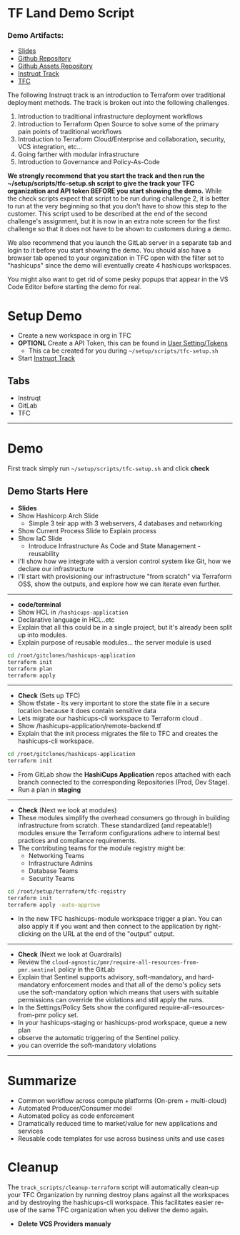# TF Land Demo Script

### Demo Artifacts:
* [Slides](https://drive.google.com/file/d/1YDpMHQSOWcbI0nWHT-5PND4kqXh1DDOI/view?usp=sharing)
* [Github Repository ](https://github.com/hashicorp/field-demos-terraform-land-team-Apollo-11)
* [Github Assets Repository](https://github.com/hashicorp/field-demos-terraform-land-team-Apollo-11-assets)
* [Instruqt Track](https://play.instruqt.com/hashicorp/tracks/terraform-collaborative-iac)
* [TFC](https://app.terraform.io/app/tallen-playground/workspaces)

The following Instruqt track is an introduction to Terraform over traditional deployment methods. The track is broken out into the following challenges.
1. Introduction to traditional infrastructure deployment workflows
2. Introduction to Terraform Open Source to solve some of the primary pain points of traditional workflows
3. Introduction to Terraform Cloud/Enterprise and collaboration, security, VCS integration, etc...
4. Going farther with modular infrastructure
5. Introduction to Governance and Policy-As-Code

**We strongly recommend that you start the track and then run the ~/setup/scripts/tfc-setup.sh script to give the track your TFC organization and API token BEFORE you start showing the demo.** While the check scripts expect that script to be run during challenge 2, it is better to run at the very beginning so that you don't have to show this step to the customer. This script used to be described at the end of the second challenge's assignment, but it is now in an extra note screen for the first challenge so that it does not have to be shown to customers during a demo.

We also recommend that you launch the GitLab server in a separate tab and login to it before you start showing the demo.  You should also have a browser tab opened to your organization in TFC open with the filter set to "hashicups" since the demo will eventually create 4 hashicups workspaces.

You might also want to get rid of some pesky popups that appear in the VS Code Editor before starting the demo for real.


# Setup Demo
* Create a new workspace in org in TFC
* **OPTIONL** Create a API Token, this can be found in [User Setting/Tokens](https://app.terraform.io/app/settings/tokens)
    * This ca be created for you during `~/setup/scripts/tfc-setup.sh`
* Start [Instruqt Track](https://play.instruqt.com/hashicorp/tracks/terraform-collaborative-iac)

## Tabs
* Instruqt
* GitLab
* TFC

---
# Demo

First track simply run `~/setup/scripts/tfc-setup.sh` and click **check**

## Demo Starts Here

* **Slides**
* Show Hashicorp Arch Slide
    * Simple 3 teir app with 3 webservers, 4 databases and networking
* Show Current Process Slide to Explain process
* Show IaC Slide
    * Introduce Infrastructure As Code and State Management - reusability
* I'll show how we integrate with a version control system like Git, how we declare our infrastructure
* I'll start with provisioning our infrastructure "from scratch" via Terraform OSS, show the outputs, and explore how we can iterate even further.

---
* **code/terminal**
* Show HCL in `/hashicups-application`
* Declarative language in HCL..etc
* Explain that all this could be in a single project, but it's already been split up into modules.
* Explain purpose of reusable modules… the server module is used

```bash
cd /root/gitclones/hashicups-application
terraform init
terraform plan
terraform apply
```

---
* **Check** (Sets up TFC)
* Show tfstate - Its very important to store the state file in a secure location because it does contain sensitive data 
* Lets migrate our hashicups-cli workspace to Terraform cloud .
* Show /hashicups-application/remote-backend.tf
* Explain that the init process migrates the file to TFC and creates the hashicups-cli workspace.

```bash
cd /root/gitclones/hashicups-application
terraform init
```

* From GitLab show the **HashiCups Application** repos attached with each branch connected to the corresponding Repositories (Prod, Dev Stage).
* Run a plan in **staging**

---
* **Check** (Next we look at modules)
* These modules simplify the overhead consumers go through in building infrastructure from scratch. These standardized (and repeatable!) modules ensure the Terraform configurations adhere to internal best practices and compliance requirements.
* The contributing teams for the module registry might be:
    * Networking Teams
    * Infrastructure Admins
    * Database Teams
    * Security Teams

```bash
cd /root/setup/terraform/tfc-registry
terraform init
terraform apply -auto-approve
```

* In the new TFC hashicups-module workspace trigger a plan. You can also apply it if you want and then connect to the application by right-clicking on the URL at the end of the "output" output.

---
* **Check** (Next we look at Guardrails)
* Review the `cloud-agnostic/pmr/require-all-resources-from-pmr.sentinel` policy in the GitLab
* Explain that Sentinel supports advisory, soft-mandatory, and hard-mandatory enforcement modes and that all of the demo's policy sets use the soft-mandatory option which means that users with suitable permissions can override the violations and still apply the runs.
* In the Settings/Policy Sets show the configured require-all-resources-from-pmr policy set.
* In your hashicups-staging or hashicups-prod workspace, queue a new plan
* observe the automatic triggering of the Sentinel policy.
* you can override the soft-mandatory violations

---
# Summarize
* Common workflow across compute platforms (On-prem + multi-cloud)
* Automated Producer/Consumer model
* Automated policy as code enforcement
* Dramatically reduced time to market/value for new applications and services
* Reusable code templates for use across business units and use cases


# Cleanup
The `track_scripts/cleanup-terraform` script will automatically clean-up your TFC Organization by running destroy plans against all the workspaces and by destroying the hashicups-cli workspace. This facilitates easier re-use of the same TFC organization when you deliver the demo again.

* **Delete VCS Providers manualy**
